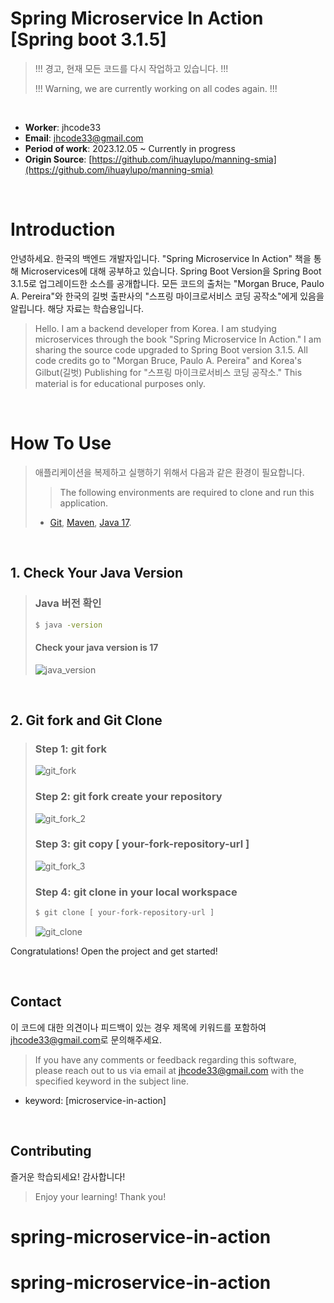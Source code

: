 Spring Microservice In Action [Spring boot 3.1.5]
==

> !!! 경고, 현재 모든 코드를 다시 작업하고 있습니다. !!!
> 
> !!! Warning, we are currently working on all codes again. !!!

<br>

- **Worker**: jhcode33
- **Email**: jhcode33@gmail.com
- **Period of work**: 2023.12.05 ~ Currently in progress
- **Origin Source**: [https://github.com/ihuaylupo/manning-smia](https://github.com/ihuaylupo/manning-smia)

<br>

# Introduction

안녕하세요. 한국의 백엔드 개발자입니다. 
"Spring Microservice In Action" 책을 통해 Microservices에 대해 공부하고 있습니다. 
Spring Boot Version을 Spring Boot 3.1.5로 업그레이드한 소스를 공개합니다.
모든 코드의 출처는 "Morgan Bruce, Paulo A. Pereira"와 
한국의 길벗 출판사의 "스프링 마이크로서비스 코딩 공작소"에게 있음을 알립니다. 
해당 자료는 학습용입니다.

> Hello. I am a backend developer from Korea. 
I am studying microservices through the book "Spring Microservice In Action." 
I am sharing the source code upgraded to Spring Boot version 3.1.5. 
All code credits go to "Morgan Bruce, Paulo A. Pereira" and 
Korea's Gilbut(길벗) Publishing for "스프링 마이크로서비스 코딩 공작소." 
This material is for educational purposes only.

<br>

# How To Use

> 애플리케이션을 복제하고 실행하기 위해서 다음과 같은 환경이 필요합니다.
>
> > The following environments are required to clone and run this application. 
> - [Git](https://git-scm.com), 
    [Maven](https://maven.apache.org/), 
    [Java 17](https://www.oracle.com/kr/java/technologies/downloads/#java17).

<br>

## 1. Check Your Java Version
> ### Java 버전 확인
> ```bash
> $ java -version
> ```
> #### Check your java version is 17
> ![java_version](https://github.com/jhcode33/spring-microservice-in-action/assets/125725072/e3152684-e912-4205-99e6-851300122a45)

<br>

## 2. Git fork and Git Clone
> ### Step 1: git fork
> ![git_fork](https://github.com/jhcode33/spring-microservice-in-action/assets/125725072/3b53219b-f7d8-4531-9b13-f6ef4c049d21)
>
> ### Step 2: git fork create your repository
> ![git_fork_2](https://github.com/jhcode33/spring-microservice-in-action/assets/125725072/699be232-a128-490d-ade2-93699eb8356b)
> 
> ### Step 3: git copy [ your-fork-repository-url ]
> ![git_fork_3](https://github.com/jhcode33/spring-microservice-in-action/assets/125725072/ffa4bd58-c395-4fdc-8d02-63d16c744e7e)
>
> ### Step 4: git clone in your local workspace
> ```bash
> $ git clone [ your-fork-repository-url ]
> ```
> ![git_clone](https://github.com/jhcode33/spring-microservice-in-action/assets/125725072/eac0135d-222d-455e-9afb-ca16685ec422)

Congratulations! Open the project and get started!

<br>

## Contact

이 코드에 대한 의견이나 피드백이 있는 경우 제목에 키워드를 포함하여 <jhcode33@gmail.com>로 문의해주세요.

> If you have any comments or feedback regarding this software, 
please reach out to us via email at <jhcode33@gmail.com> with the specified keyword in the subject line.

- keyword: [microservice-in-action]

<br>

## Contributing
즐거운 학습되세요! 감사합니다!

> Enjoy your learning! Thank you!
# spring-microservice-in-action
# spring-microservice-in-action
